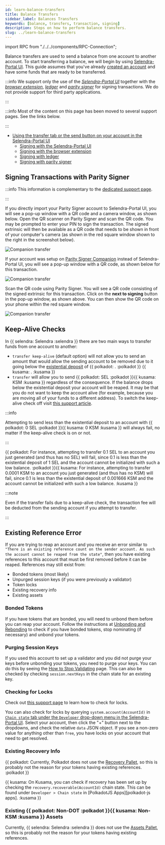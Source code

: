 ```yaml
---
id: learn-balance-transfers
title: Balance Transfers
sidebar_label: Balances Transfers
keywords: [balance, transfers, transaction, signing]
description: Steps on how to perform balance transfers.
slug: ../learn-balance-transfers
---
```


import RPC from "./../../components/RPC-Connection";

Balance transfers are used to send a balance from one account to another account. To start
transferring a balance, we will begin by using
[Selendra-Portal UI](https://portal.selendra.org/#/explorer). This guide assumes that you've already
[created an account](learn-account-generation.md) and have some funds that are ready to be
transferred.

:::info We support only the use of the [_Selendra-Portal UI_](https://portal.selendra.org/#/explorer)
together with the [_browser extension_](https://polkadot.js.org/extension/),
[_ledger_](https://www.ledger.com/ledger-live) and
[_parity signer_](https://www.parity.io/technologies/signer/) for signing transactions. We do not
provide support for third party applications.

:::

:::info Most of the content on this page has been moved to several support pages. See the links
below.

:::

- [Using the transfer tab or the send button on your account in the Selendra-Portal UI](https://support.polkadot.network/support/solutions/articles/65000170304-how-to-send-transfer-funds-out-of-your-dot-account-on-the-polkadot-js-ui)
  - [Signing with the Selendra-Portal UI](https://support.polkadot.network/support/solutions/articles/65000181993)
  - [Signing with the browser extension](https://support.polkadot.network/support/solutions/articles/65000181989)
  - [Signing with ledger](https://support.polkadot.network/support/solutions/articles/65000181994)
  - [Signing with parity signer](https://support.polkadot.network/support/solutions/articles/65000182000)

## Signing Transactions with Parity Signer

:::info This information is complementary to the
[dedicated support page](https://support.polkadot.network/support/solutions/articles/65000182000).

:::

If you directly import your Parity Signer account to Selendra-Portal UI, you will see a pop-up window
with a QR code and a camera window, as shown below. Open the QR scanner on Parity Signer and scan
the QR code. You may be prompted to enter your PIN to sign the transaction. The signed extrinsic
will then be available as a QR code that needs to be shown in front of your computer's camera (as
shown in the red square window shown to the right in the screenshot below).

![Companion transfer](../assets/accounts/signer-transaction.png)

If your account was setup on [Parity Signer Companion](https://parity.link/signer-companion) instead
of Selendra-Portal UI, you will see a pop-up window with a QR code, as shown below for this transaction.

![Companion transfer](../assets/accounts/companion-transfer.png)

Scan the QR code using Parity Signer. You will see a QR code consisting of the signed extrinsic for
this transaction. Click on the **next to signing** button in the pop-up window, as shown above. You
can then show the QR code on your phone within the red square window.

![Companion transfer](../assets/accounts/companion-transfer2.png)

## Keep-Alive Checks

In {{ selendra: Selendra :selendra }} there are two main ways to
transfer funds from one account to another:

- `transfer keep-alive` (default option) will not allow you to send an amount that would allow the
  sending account to be removed due to it going below the
  [existential deposit](https://support.polkadot.network/support/solutions/articles/65000168651-what-is-the-existential-deposit-)
  of
  {{ polkadot: <RPC network="polkadot" path="consts.balances.existentialDeposit" defaultValue={10000000000} filter="humanReadable"/>. :polkadot }}
  {{ kusama: <RPC network="kusama" path="consts.balances.existentialDeposit" defaultValue={33333333} filter="humanReadable"/>. :kusama }}
- `transfer` will allow you to send {{ polkadot: SEL :polkadot }}{{ kusama: KSM :kusama }}
  regardless of the consequence. If the balance drops below the existential deposit your account
  will be reaped. It may be that you do not want to keep the account alive (for example, because you
  are moving all of your funds to a different address). To switch the keep-alive check off visit
  [this support article](https://support.polkadot.network/support/solutions/articles/65000169248).

:::info

Attempting to send less than the existential deposit to an account with
{{ polkadot: 0 SEL :polkadot }}{{ kusama: 0 KSM :kusama }} will always fail, no matter if the
keep-alive check is on or not.

:::

{{ polkadot: For instance, attempting to transfer 0.1 SEL to an account you just generated
(and thus has no SEL) will fail, since 0.1 is less than the existential deposit of 1 SEL and the account
cannot be initialized with such a low balance. :polkadot }}{{ kusama: For instance, attempting to transfer
0.0001 KSM to an account you just generated (and thus has no KSM) will fail, since 0.1 is less than the
existential deposit of 0.001666 KSM and the account cannot be initialized with such a low balance. :kusama }}

:::note

Even if the transfer fails due to a keep-alive check, the transaction fee will be deducted from the
sending account if you attempt to transfer.

:::

## Existing Reference Error

If you are trying to reap an account and you receive an error similar to
`"There is an existing reference count on the sender account. As such the account cannot be reaped from the state"`,
then you have existing references to this account that must be first removed before it can be
reaped. References may still exist from:

- Bonded tokens (most likely)
- Unpurged session keys (if you were previously a validator)
- Token locks
- Existing recovery info
- Existing assets

### Bonded Tokens

If you have tokens that are bonded, you will need to unbond them before you can reap your account.
Follow the instructions at [Unbonding and Rebonding](../maintain/maintain-guides-how-to-unbond.md)
to check if you have bonded tokens, stop nominating (if necessary) and unbond your tokens.

### Purging Session Keys

If you used this account to set up a validator and you did not purge your keys before unbonding your
tokens, you need to purge your keys. You can do this by seeing the
[How to Stop Validating](../maintain/maintain-guides-how-to-stop-validating.md) page. This can also
be checked by checking `session.nextKeys` in the chain state for an existing key.

### Checking for Locks

Check out
[this support page](https://support.polkadot.network/support/solutions/articles/65000169437-why-can-t-i-transfer-tokens-)
to learn how to check for locks.

You can also check for locks by querying `system.account(AccountId)` in
[`Chain state` tab under the `Developer` drop-down menu in the Selendra-Portal UI](https://portal.selendra.org/#/chainstate).
Select your account, then click the "+" button next to the dropdowns, and check the relative `data`
JSON object. If you see a non-zero value for anything other than `free`, you have locks on your
account that need to get resolved.

### Existing Recovery Info

{{ polkadot: Currently, Polkadot does not use the
[Recovery Pallet](https://github.com/paritytech/substrate/blob/master/frame/recovery/), so this is
probably not the reason for your tokens having existing references. :polkadot }}

{{ kusama: On Kusama, you can check if recovery has been set up by checking the `recovery.recoverable(AccountId)`
chain state. This can be found under `Developer > Chain state` in [PolkadotJS Apps][polkadot-js apps]. :kusama }}

### Existing {{ polkadot: Non-DOT :polkadot }}{{ kusama: Non-KSM :kusama }} Assets

Currently, {{ selendra: Selendra :selendra }} does not use the
[Assets Pallet](https://github.com/paritytech/substrate/tree/master/frame/assets), so this is
probably not the reason for your tokens having existing references.

